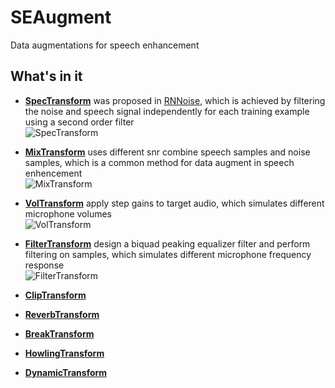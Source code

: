 # SEAugment
Data augmentations for speech enhancement


## What's in it
+ **[SpecTransform](https://github.com/Ryuk17/SEAugment/blob/main/src/spec_aug.py)**
was proposed in [RNNoise](https://github.com/xiph/rnnoisehttps://github.com/xiph/rnnoise), which is achieved by filtering the noise and speech signal independently for each training example using a second order filter  
![SpecTransform](https://github.com/Ryuk17/SEAugment/blob/main/assets/spec_trans.png)

+ **[MixTransform](https://github.com/Ryuk17/SEAugment/blob/main/src/mix_aug.py)**
uses different snr combine speech samples and noise samples, which is a common method for data augment in speech enhencement  
![MixTransform](https://github.com/Ryuk17/SEAugment/blob/main/assets/mix_trans.png)

+ **[VolTransform](https://github.com/Ryuk17/SEAugment/blob/main/src/vol_aug.py)**
apply step gains to target audio, which simulates different microphone volumes  
![VolTransform](https://github.com/Ryuk17/SEAugment/blob/main/assets/vol_trans.png)

+ **[FilterTransform]()**
design a biquad peaking equalizer filter and perform filtering on samples, which simulates different microphone frequency response  
![FilterTransform](https://github.com/Ryuk17/SEAugment/blob/main/assets/filter_trans.png)

+ **[ClipTransform]()**

+ **[ReverbTransform]()**

+ **[BreakTransform]()**

+ **[HowlingTransform]()**

+ **[DynamicTransform]()**

